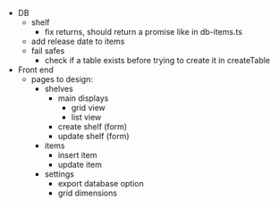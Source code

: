 - DB
    - shelf
        - fix returns, should return a promise like in db-items.ts
    - add release date to items
    - fail safes
        - check if a table exists before trying to create it in createTable
- Front end
    - pages to design:
        - shelves
            - main displays
                - grid view
                - list view
            - create shelf (form)
            - update shelf (form)
        - items
            - insert item
            - update item
        - settings
            - export database option
            - grid dimensions
